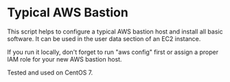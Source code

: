 # Typical AWS Bastion
This script helps to configure a typical AWS bastion host and install all basic software. It can be used in the user data section of an EC2 instance.

If you run it locally, don't forget to run "aws config" first or assign a proper IAM role for your new AWS bastion host.

Tested and used on CentOS 7.
